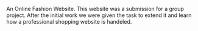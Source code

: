 An Online Fashion Website.
This website was a submission for a group project. After the initial work we were given the task to extend it and learn how a professional shopping website is handeled.



